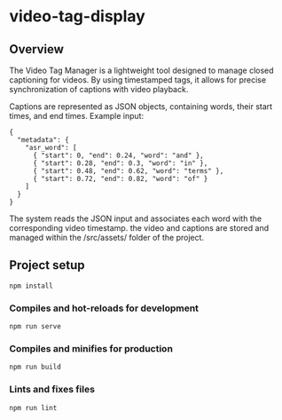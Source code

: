 # video-tag-display

## Overview
The Video Tag Manager is a lightweight tool designed to manage closed captioning for videos. By using timestamped tags, it allows for precise synchronization of captions with video playback.

Captions are represented as JSON objects, containing words, their start times, and end times.
Example input:
```
{
  "metadata": {
    "asr_word": [
      { "start": 0, "end": 0.24, "word": "and" },
      { "start": 0.28, "end": 0.3, "word": "in" },
      { "start": 0.48, "end": 0.62, "word": "terms" },
      { "start": 0.72, "end": 0.82, "word": "of" }
    ]
  }
}
```

The system reads the JSON input and associates each word with the corresponding video timestamp.
the video and captions are stored and managed within the /src/assets/ folder of the project.

## Project setup
```
npm install
```

### Compiles and hot-reloads for development
```
npm run serve
```

### Compiles and minifies for production
```
npm run build
```

### Lints and fixes files
```
npm run lint
```

